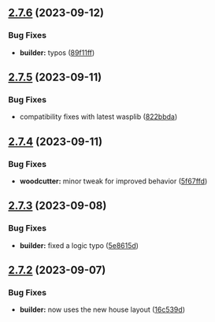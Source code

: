 ## [2.7.6](https://github.com/Torwent/wasp-free/compare/v2.7.5...v2.7.6) (2023-09-12)


### Bug Fixes

* **builder:** typos ([89f11ff](https://github.com/Torwent/wasp-free/commit/89f11ff9b1b6eb3cbd6e3dd0aa389e8f1f111570))



## [2.7.5](https://github.com/Torwent/wasp-free/compare/v2.7.4...v2.7.5) (2023-09-11)


### Bug Fixes

* compatibility fixes with latest wasplib ([822bbda](https://github.com/Torwent/wasp-free/commit/822bbda1545f9acf3a2a993605642f5a2683ad67))



## [2.7.4](https://github.com/Torwent/wasp-free/compare/v2.7.3...v2.7.4) (2023-09-11)


### Bug Fixes

* **woodcutter:** minor tweak for improved behavior ([5f67ffd](https://github.com/Torwent/wasp-free/commit/5f67ffd37c704d05973da9c5d50d3878a8ea275d))



## [2.7.3](https://github.com/Torwent/wasp-free/compare/v2.7.2...v2.7.3) (2023-09-08)


### Bug Fixes

* **builder:** fixed a logic typo ([5e8615d](https://github.com/Torwent/wasp-free/commit/5e8615d98504b35757a513f3c6240e3e18be164d))



## [2.7.2](https://github.com/Torwent/wasp-free/compare/v2.7.1...v2.7.2) (2023-09-07)


### Bug Fixes

* **builder:** now uses the new house layout ([16c539d](https://github.com/Torwent/wasp-free/commit/16c539deac3a38c988cb253bf9199f17e0323d57))



